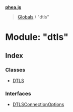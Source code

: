 **[phea.js](../README.md)**

> [Globals](../globals.md) / "dtls"

# Module: "dtls"

## Index

### Classes

* [DTLS](../classes/_dtls_.dtls.md)

### Interfaces

* [DTLSConnectionOptions](../interfaces/_dtls_.dtlsconnectionoptions.md)
